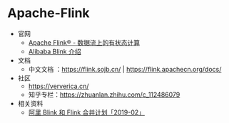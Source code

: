 # Apache-Flink

- 官网
  - [Apache Flink® - 数据流上的有状态计算](https://flink.apache.org/zh/)
  - [Alibaba Blink 介绍](https://github.com/apache/flink/blob/blink/README.md#blink-1)
- 文档
  - 中文文档 ：https://flink.sojb.cn/ | https://flink.apachecn.org/docs/
- 社区
  - https://ververica.cn/
  - 知乎专栏：https://zhuanlan.zhihu.com/c_112486079
- 相关资料
  - [阿里 Blink 和 Flink 合并计划「2019-02」](https://www.infoq.cn/article/GZE4rOr5Y0BssyBR*Rv1)

